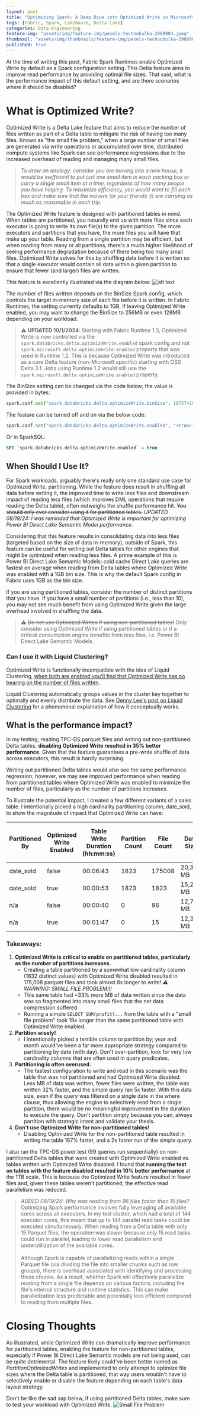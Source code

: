 ```yaml
---
layout: post
title: "Optimizing Spark: A Deep Dive into Optimized Write in Microsoft Fabric"
tags: [Fabric, Spark, Lakehouse, Delta Lake]
categories: Data-Engineering
feature-img: "assets/img/feature-img/pexels-technobulka-2908984.jpeg"
thumbnail: "assets/img/thumbnails/feature-img/pexels-technobulka-2908984.jpeg"
published: true
---
```

At the time of writing this post, Fabric Spark Runtimes enable Optimized Write by default as a Spark configuration setting. This Delta feature aims to improve read performance by providing optimal file sizes. That said, what is the performance impact of this default setting, and are there scenarios where it should be disabled?

# What is Optimized Write?
Optimized Write is a Delta Lake feature that aims to reduce the number of files written as part of a Delta table to mitigate the risk of having too many files. Known as "the small file problem," when a large number of small files are generated via write operations or accumulated over time, distributed compute systems like Spark can see performance regressions due to the increased overhead of reading and managing many small files.

> _To draw an analogy: consider you are moving into a new house, it would be inefficient to put just one small item in each packing box or carry a single small item at a time, regardless of how many people you have helping. To maximize efficiency, you would want to fill each box and make sure that the movers (or your friends :)) are carrying as much as reasonable in each trip._

The Optimized Write feature is designed with partitioned tables in mind. When tables are partitioned, you naturally end up with more files since each executor is going to write its own file(s) to the given partition. The more executors and partitions that you have, the more files you will have that make up your table. Reading from a single partition may be efficient, but when reading from many or all partitions, there's a much higher likelihood of seeing performance degradation because of there being too many small files. Optimized Write solves for this by shuffling data before it is written so that a single executor would contain all data within a given partition to ensure that fewer (and larger) files are written.

This feature is excellently illustrated via the diagram below:
![alt text](https://docs.delta.io/latest/_images/optimized-writes.png)

The number of files written depends on the BinSize Spark config, which controls the target in-memory size of each file before it is written. In Fabric Runtimes, the setting currently defaults to 1GB. If leaving Optimized Write enabled, you may want to change the BinSize to 256MB or even 128MB depending on your workload.

> ⚠️ **UPDATED 10/1/2024**: Starting with Fabric Runtime 1.3, Optimized Write is now controlled via the `spark.databricks.delta.optimizeWrite.enabled` spark config and not `spark.microsoft.delta.optimizeWrite.enabled` property that was used in Runtime 1.2. This is because Optimized Write was introduced as a core Delta feature (non-Microsoft specific) starting with OSS Delta 3.1. Jobs using Runtime 1.2 would still use the `spark.microsoft.delta.optimizeWrite.enabled` property.

The BinSize setting can be changed via the code below; the value is provided in bytes:
```python
spark.conf.set("spark.databricks.delta.optimizeWrite.binSize", 1073741824) 
```

The feature can be turned off and on via the below code:

```python
spark.conf.set("spark.databricks.delta.optimizeWrite.enabled", "<true/false>")
```

Or in SparkSQL:

```sql
SET `spark.databricks.delta.optimizeWrite.enabled` = true
```



## When Should I Use It?
For Spark workloads, arguably there's really only one standard use case for Optimized Write, partitioning. While the feature does result in shuffling all data before writing it, the improved time to write less files and downstream impact of reading less files (which improves DML operations that require reading the Delta table), often outweighs the shuffle performance hit. ~~You should only ever consider using it for partitioned tables.~~ _UPDATED 08/19/24: I was reminded that Optimized Write is important for optimizing Power BI Direct Lake Semantic Model performance._

Considering that this feature results in consolidating data into less files (targeted based on the size of data in-memory), outside of Spark, this feature can be useful for writing out Delta tables for other engines that might be optimized when reading less files. A prime example of this is Power BI Direct Lake Semantic Models: cold cache Direct Lake queries are fastest on average when reading from Delta tables where Optimized Write was enabled with a 1GB bin size. This is why the default Spark config in Fabric uses 1GB as the bin size.

If you are using partitioned tables, consider the number of distinct partitions that you have. If you have a small number of partitions (i.e., less than 10), you may not see much benefit from using Optimized Write given the large overhead involved in shuffling the data.

> ⚠️ ~~Do not use Optimized Writes if using non-partitioned tables!~~ Only consider using Optimized Write if using partitioned tables or if a critical consumption engine benefits from less files, i.e. Power BI Direct Lake Semantic Models.

### Can I use it with Liquid Clustering?
Optimized Write is functionally incompatible with the idea of Liquid Clustering, <u>when both are enabled you'll find that Optimized Write has no bearing on the number of files written</u>.

Liquid Clustering automatically groups values in the cluster key together to optimally and evenly distribute the data. See [Denny Lee's post on Liquid Clustering](https://dennyglee.com/2024/02/06/how-delta-lake-liquid-clustering-conceptually-works/) for a phenomenal explaination of how it conceptually works.

## What is the performance impact?
In my testing, reading TPC-DS parquet files and writing out non-partitioned Delta tables, **disabling Optimized Write resulted in 35% better performance**. Given that the feature guarantees a pre-write shuffle of data across executors, this result is hardly surprising.

Writing out partitioned Delta tables would also see the same performance regression; however, we may see improved performance when reading from partitioned tables where Optimized Write was enabled to minimize the number of files, particularly as the number of partitions increases.

To illustrate the potential impact, I created a few different variants of a sales table. I intentionally picked a high cardinality partitioning column, date_sold, to show the magnitude of impact that Optimized Write can have:

| Partitioned By | Optimized Write Enabled | Table Write Duration (hh:mm:ss) | Partition Count | File Count | Data Size | SELECT SUM(profit) FROM... Duration (hh:mm:ss)|
|----------------|--------------------------|------------------------------|-----------------|------------|-----------|--------------------------------------------|
| date_sold      | false                    | 00:06:43                        | 1823            | 175008     | 20,327 MB | 00:01:35                                      |
| date_sold      | true                     | 00:00:53                        | 1823            | 1823       | 15,287 MB | 00:00:05                                      |
| n/a            | false                    | 00:00:40                        | 0               | 96         | 12,767 MB | 00:00:01                                      |
| n/a            | true                     | 00:01:47                        | 0               | 15         | 12,304 MB | 00:00:02                                      |

### Takeaways:
1. **Optimized Write is critical to enable on partitioned tables, particularly as the number of partitions increases.**
    - Creating a table partitioned by a somewhat low cardinality column (1832 distinct values) with Optimized Write disabled resulted in 175,008 parquet files and took almost 8x longer to write! _⚠️ WARNING: SMALL FILE PROBLEM!!!_
    - This same table had ~33% more MB of data written since the data was so fragmented into many small files that the net data compression suffered.
    - Running a simple `SELECT SUM(profit)...` from the table with a "small file problem" took 19x longer than the same partitioned table with Optimized Write enabled.
1. **Partition wisely!**
    - I intentionally picked a terrible column to partition by; year and month would've been a far more appropriate strategy compared to partitioning by date (with day). Don't over-partition, look for very low cardinality columns that are often used in query predicates.
1. **Partitioning is often overused.**
    - The fastest configuration to write and read in this scenario was the table that was not partitioned and had Optimized Write disabled. Less MB of data was written, fewer files were written, the table was written 32% faster, and the simple query ran 5x faster. With this data size, even if the query was filtered on a single date in the where clause, thus allowing the engine to selectively read from a single partition, there would be no meaningful improvement in the duration to execute the query. Don't partition simply because you can, always partition with strategic intent and validate your thesis.
1. **Don't use Optimized Write for non-partitioned tables!**
    - Disabling Optimized Write for the non-partitioned table resulted in writing the table 167% faster, and a 2x faster run of the simple query.

 
I also ran the TPC-DS power test (99 queries run sequentially) on non-partitioned Delta tables that were created with Optimized Write enabled vs. tables written with Optimized Write disabled. I found that **running the test on tables with the feature disabled resulted in 10% better performance** at the 1TB scale. This is because the Optimized Write feature resulted in fewer files and, given these tables weren't partitioned, the effective read parallelism was reduced.

> _ADDED 08/19/24: Why was reading from 96 files faster than 15 files?_ Optimizing Spark performance involves fully leveraging all available cores across all executors. In my test cluster, which had a total of 144 executor cores, this meant that up to 144 parallel read tasks could be executed simultaneously. When reading from a Delta table with only 15 Parquet files, the operation was slower because only 15 read tasks could run in parallel, leading to lower read parallelism and underutilization of the available cores. 
<br><br/>
Although Spark is capable of parallelizing reads within a single Parquet file (via dividing the file into smaller chunks such as row groups), there is overhead associated with identifying and processing these chunks. As a result, whether Spark will effectively parallelize reading from a single file depends on various factors, including the file's internal structure and runtime statistics. This can make parallelization less predictable and potentially less efficient compared to reading from multiple files.

# Closing Thoughts
As illustrated, while Optimized Write can dramatically improve performance for partitioned tables, enabling the feature for non-partitioned tables, especially if Power BI Direct Lake Semantic models are not being used, can be quite detrimental. The feature likely could've been better named as _PartitionOptimizedWrites_ and implemented to only attempt to optimize file sizes where the Delta table is partitioned, that way users wouldn't have to selectively enable or disable the feature depending on each table's data layout strategy.

Don't be like the sad sap below, if using partitioned Delta tables, make sure to test your workload with Optimized Write.
![Small File Problem](/assets/img/posts/Optimized-Writes/DALL·E-smallFileProblem.png)
